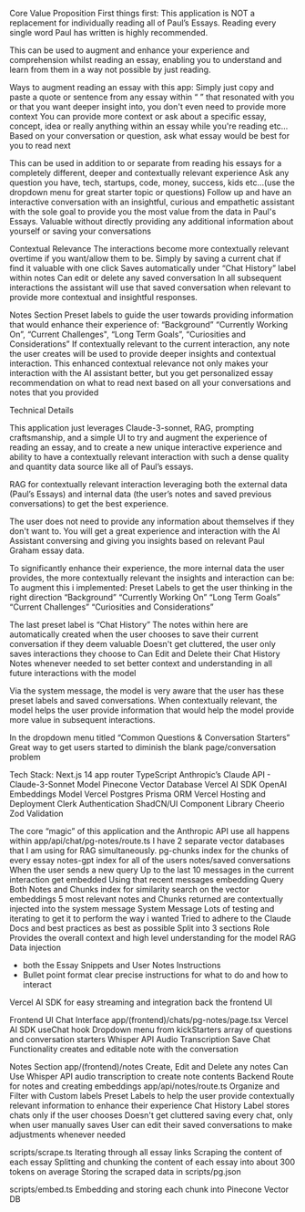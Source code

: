 
Core Value Proposition
First things first:
This application is NOT a replacement for individually reading all of Paul’s Essays. Reading every single word Paul has written is highly recommended.

This can be used to augment and enhance your experience and comprehension whilst reading an essay, enabling you to understand and learn from them in a way not possible by just reading.

Ways to augment reading an essay with this app:
Simply just copy and paste a quote or sentence from any essay within “ ” that resonated with you or that you want deeper insight into, you don't even need to provide more context
You can provide more context or ask about a specific essay, concept, idea or really anything within an essay while you're reading etc…
Based on your conversation or question, ask what essay would be best for you to read next

This can be used in addition to or separate from reading his essays for a completely different, deeper and contextually relevant experience 
Ask any question you have, tech, startups, code, money, success, kids etc…(use the dropdown menu for great starter topic or questions)
Follow up and have an interactive conversation with an insightful, curious and empathetic assistant with the sole goal to provide you the most value from the data in Paul's Essays.
Valuable without directly providing any additional information about yourself or saving your conversations

Contextual Relevance
The interactions become more contextually relevant overtime if you want/allow them to be.
Simply by saving a current chat if find it valuable with one click
Saves automatically under “Chat History” label within notes
Can edit or delete any saved conversation
In all subsequent interactions the assistant will use that saved conversation when relevant to provide more contextual and insightful responses.

Notes Section
Preset labels to guide the user towards providing information that would enhance their experience of:
 “Background” “Currently Working On”, “Current Challenges", “Long Term Goals”, “Curiosities and Considerations”
If contextually relevant to the current interaction, any note the user creates will be used to provide deeper insights and contextual interaction.
This enhanced contextual relevance not only makes your interaction with the AI assistant better, but you get personalized essay recommendation on what to read next based on all your conversations and notes that you provided


Technical Details

This application just leverages Claude-3-sonnet, RAG, prompting craftsmanship, and a simple UI to try and augment the experience of reading an essay, and to create a new unique interactive experience and ability to have a contextually relevant interaction with such a dense quality and quantity data source like all of Paul’s essays.

RAG for contextually relevant interaction leveraging both the external data (Paul’s Essays) and internal data (the user’s notes and saved previous conversations) to get the best experience.

The user does not need to provide any information about themselves if they don't want to. You will get a great experience and interaction with the AI Assistant conversing and giving you insights based on relevant Paul Graham essay data.

To significantly enhance their experience, the more internal data the user provides, the more contextually relevant the insights and interaction can be:
To augment this i implemented:
Preset Labels to get the user thinking in the right direction 
“Background”
“Currently Working On”
“Long Term Goals”
“Current Challenges”
“Curiosities and Considerations”

The last preset label is “Chat History”
The notes within here are automatically created when the user chooses to save their current conversation if they deem valuable
Doesn't get cluttered, the user only saves interactions they choose to
Can Edit and Delete their Chat History Notes whenever needed to set better context and understanding in all future interactions with the model

Via the system message, the model is very aware that the user has these preset labels and saved conversations. When contextually relevant, the model helps the user provide information that would help the model provide more value in subsequent interactions.

In the dropdown menu titled “Common Questions & Conversation Starters”
Great way to get users started to diminish the blank page/conversation problem

Tech Stack:
Next.js 14 app router TypeScript
Anthropic’s Claude API - Claude-3-Sonnet Model
Pinecone Vector Database
Vercel AI SDK
OpenAI Embeddings Model
Vercel Postgres
Prisma ORM
Vercel Hosting and Deployment
Clerk Authentication
ShadCN/UI Component Library
Cheerio
Zod Validation

The core “magic” of this application and the Anthropic API use all happens within app/api/chat/pg-notes/route.ts
I have 2 separate vector databases that I am using for RAG simultaneously.
pg-chunks index for the chunks of every essay
notes-gpt index for all of the users notes/saved conversations
When the user sends a new query
Up to the last 10 messages in the current interaction get embedded
Using that recent messages embedding
Query Both Notes and Chunks index for similarity search on the vector embeddings
5 most relevant notes and Chunks returned are contextually injected into the system message
System Message
Lots of testing and iterating to get it to perform the way i wanted
Tried to adhere to the Claude Docs and best practices as best as possible
Split into 3 sections
Role 
Provides the overall context and high level understanding for the model
RAG Data injection 
- both the Essay Snippets and User Notes
Instructions 
- Bullet point format clear precise instructions for what to do and how to interact 

Vercel AI SDK for easy streaming and integration back the frontend UI


Frontend UI Chat Interface app/(frontend)/chats/pg-notes/page.tsx
Vercel AI SDK useChat hook
Dropdown menu from kickStarters array of questions and conversation starters
Whisper API Audio Transcription
Save Chat Functionality creates and editable note with the conversation

Notes Section app/(frontend)/notes
Create, Edit and Delete any notes
Can Use Whisper API audio transcription to create note contents
Backend Route for notes and creating embeddings app/api/notes/route.ts
Organize and Filter with Custom labels
Preset Labels to help the user provide contextually relevant information to enhance their experience
Chat History Label stores chats only if the user chooses
Doesn't get cluttered saving every chat, only when user manually saves
User can edit their saved conversations to make adjustments whenever needed

scripts/scrape.ts
Iterating through all essay links
Scraping the content of each essay
Splitting and chunking the content of each essay into about 300 tokens on average
Storing the scraped data in scripts/pg.json

scripts/embed.ts
Embedding and storing each chunk into Pinecone Vector DB
